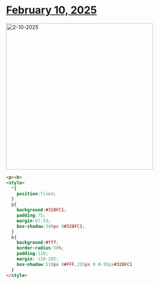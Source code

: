 # [February 10, 2025](https://cssbattle.dev/play/f768fZLSnli0cVpuSHnF)

<img src="https://firebasestorage.googleapis.com/v0/b/cssbattleapp.appspot.com/o/user%2Fe6YbeBahWNPT7VpE2rE2p85byxa2%2Ftargets%2Ftarget_aGOnHjo@2x.png?alt=media" width="400" alt="2-10-2025" />

```html
<p><b>
<style>
  *{
    position:fixed;
  }
  p{
    background:#328FC1;
    padding:75;
    margin:67-53;
    box-shadow:340px 0#328FC1;
  }
  b{
    background:#fff;
    border-radius:50%;
    padding:120;
    margin:-120-205;
    box-shadow:510px 0#FFF,255px 0 0-95px#328FC1
  }
</style>
```
